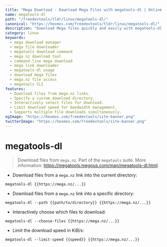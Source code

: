 ```yaml
---
title: "Mega Download - Download Mega Files with megatools-dl | Online Free DevTools by Hexmos"
name: megatools-dl
path: "/freedevtools/tldr/linux/megatools-dl/"
canonical: "https://hexmos.com/freedevtools/tldr/linux/megatools-dl/"
description: "Download Mega files quickly and easily with megatools-dl.  Manage downloads, select specific files, and control download speed. Free online tool, no registration required."
category: linux
keywords:
  - mega download manager
  - mega file downloader
  - megatools download command
  - mega nz download tool
  - command-line mega download
  - mega link downloader
  - megatools-dl usage
  - download mega files
  - mega.nz file access
  - megatools CLI
features:
  - Download files from mega.nz links.
  - Specify a custom download directory.
  - Interactively select files for download.
  - Limit download speed for bandwidth management.
  - Supports multiple file downloads simultaneously.
ogImage: "https://hexmos.com/freedevtools/site-banner.png"
twitterImage: "https://hexmos.com/freedevtools/site-banner.png"
---
```


# megatools-dl

> Download files from `mega.nz`.
> Part of the `megatools` suite.
> More information: <https://megatools.megous.com/man/megatools-dl.html>.

- Download files from a `mega.nz` link into the current directory:

`megatools-dl {{https://mega.nz/...}}`

- Download files from a `mega.nz` link into a specific directory:

`megatools-dl --path {{path/to/directory}} {{https://mega.nz/...}}`

- Interactively choose which files to download:

`megatools-dl --choose-files {{https://mega.nz/...}}`

- Limit the download speed in KiB/s:

`megatools-dl --limit-speed {{speed}} {{https://mega.nz/...}}`
